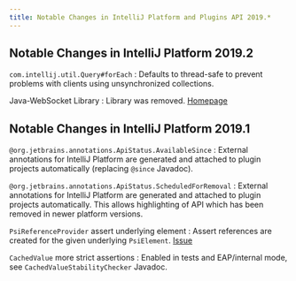 ```yaml
---
title: Notable Changes in IntelliJ Platform and Plugins API 2019.*
---
```


## Notable Changes in IntelliJ Platform 2019.2

`com.intellij.util.Query#forEach`
: Defaults to thread-safe to prevent problems with clients using unsynchronized collections.

Java-WebSocket Library
: Library was removed. [Homepage](https://github.com/TooTallNate/Java-WebSocket)

## Notable Changes in IntelliJ Platform 2019.1

`@org.jetbrains.annotations.ApiStatus.AvailableSince`
: External annotations for IntelliJ Platform are generated and attached to plugin projects automatically (replacing `@since` Javadoc).

`@org.jetbrains.annotations.ApiStatus.ScheduledForRemoval`
: External annotations for IntelliJ Platform are generated and attached to plugin projects automatically. This allows highlighting of API which has been removed in newer platform versions.

`PsiReferenceProvider` assert underlying element
: Assert references are created for the given underlying `PsiElement`. [Issue](https://youtrack.jetbrains.com/issue/IDEA-203954)

`CachedValue` more strict assertions
: Enabled in tests and EAP/internal mode, see `CachedValueStabilityChecker` Javadoc.